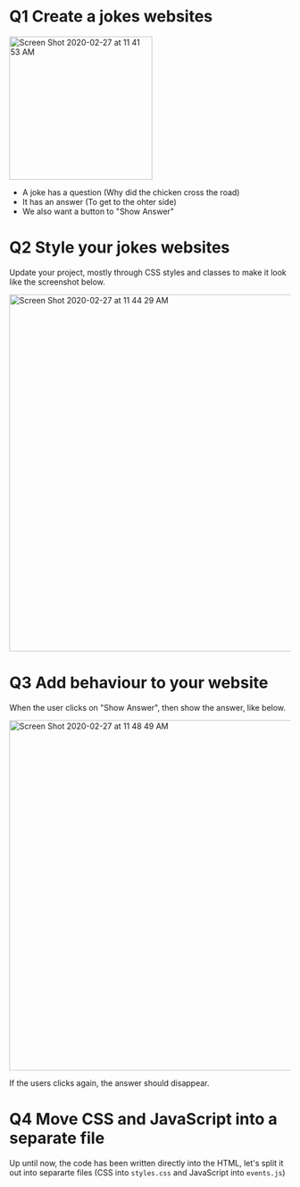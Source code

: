 
# Q1 Create a jokes websites

<img width="256" alt="Screen Shot 2020-02-27 at 11 41 53 AM" src="https://user-images.githubusercontent.com/48086/75465126-30435500-5956-11ea-8a43-8709a92da064.png">

* A joke has a question (Why did the chicken cross the road)
* It has an answer (To get to the ohter side)
* We also want a button to "Show Answer"

# Q2 Style your jokes websites

Update your project, mostly through CSS styles and classes to make it look like the screenshot below.

<img width="638" alt="Screen Shot 2020-02-27 at 11 44 29 AM" src="https://user-images.githubusercontent.com/48086/75465367-8912ed80-5956-11ea-8ae9-7b09348b4c63.png">

# Q3 Add behaviour to your website

When the user clicks on "Show Answer", then show the answer, like below.

<img width="626" alt="Screen Shot 2020-02-27 at 11 48 49 AM" src="https://user-images.githubusercontent.com/48086/75465932-57e6ed00-5957-11ea-96c2-ba35e2a10b16.png">

If the users clicks again, the answer should disappear.

# Q4 Move CSS and JavaScript into a separate file

Up until now, the code has been written directly into the HTML, let's split it out into separarte files (CSS into `styles.css` and JavaScript into `events.js`)
